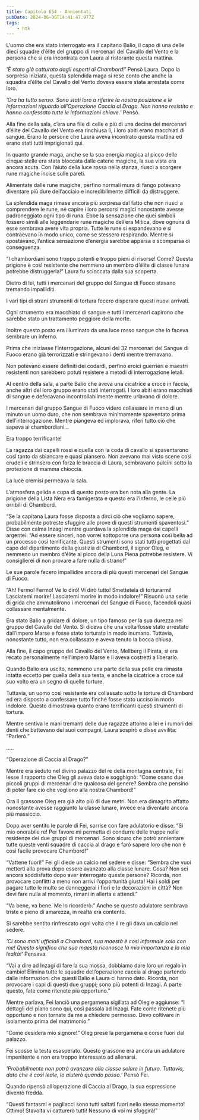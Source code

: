 ```yaml
---
title: Capitolo 654 - Annientati
pubDate: 2024-06-06T14:41:47.977Z
tags:
    - htk
---
```


L’uomo che era stato interrogato era il capitano Balio, il capo di una delle dieci squadre d’élite del gruppo di mercenari del Cavallo del Vento e la persona che si era incontrata con Laura al ristorante questa mattina.

<em>’È stato già catturato dagli esperti di Chambord!’</em> Pensò Laura. Dopo la sorpresa iniziata, questa splendida maga si rese conto che anche la squadra d’élite del Cavallo del Vento doveva essere stata arrestata come loro.

<em>’Ora ha tutto senso. Sono stati loro a riferire la nostra posizione e le informazioni riguardo all’Operazione Caccia al Drago. Non hanno resistito e hanno confessato tutte le informazioni chiave.’</em> Pensò.

Alla fine della sala, c’era una file di celle e più di una decina dei mercenari d’élite del Cavallo del Vento era rinchiusa lì, i loro abiti erano macchiati di sangue. Erano le persone che Laura aveva incontrato questa mattina ed erano stati tutti imprigionati qui.

In quanto grande maga, anche se la sua energia magica al picco delle cinque stelle era stata bloccata dalle catene magiche, la sua vista era ancora acuta. Con l’aiuto della luce rossa nella stanza, riuscì a scorgere rune magiche incise sulle pareti.

Alimentate dalle rune magiche, perfino normali mura di fango potevano diventare più dure dell’acciaio e incredibilmente difficili da distruggere.

La splendida maga rimase ancora più sorpresa dal fatto che non riuscì a comprendere le rune, né capire i loro percorsi magici nonostante avesse padroneggiato ogni tipo di runa. Ebbe la sensazione che quei simboli fossero simili alle leggendarie rune magiche dell’era Mitica, dove ognuna di esse sembrava avere vita propria. Tutte le rune si espandevano e si contraevano in modo unico, come se stessero respirando. Mentre si spostavano, l’antica sensazione d’energia sarebbe apparsa e scomparsa di conseguenza.

“I chambordiani sono troppo potenti e troppo pieni di risorse! Come? Questa prigione è così resistente che nemmeno un membro d’élite di classe lunare potrebbe distruggerla!” Laura fu scioccata dalla sua scoperta.

Dietro di lei, tutti i mercenari del gruppo del Sangue di Fuoco stavano tremando impalliditi.

I vari tipi di strani strumenti di tortura fecero disperare questi nuovi arrivati.

Ogni strumento era macchiato di sangue e tutti i mercenari capirono che sarebbe stato un trattamento peggiore della morte.

Inoltre questo posto era illuminato da una luce rosso sangue che lo faceva sembrare un inferno.

Prima che iniziasse l’interrogazione, alcuni dei 32 mercenari del Sangue di Fuoco erano già terrorizzati e stringevano i denti mentre tremavano.

Non potevano essere definiti dei codardi, perfino eroici guerrieri e maestri resistenti non sarebbero potuti resistere a metodi di interrogazione letali.

Al centro della sala, a parte Balio che aveva una cicatrice a croce in faccia, anche altri del loro gruppo erano stati interrogati. I loro abiti erano macchiati di sangue e defecavano incontrollabilmente mentre urlavano di dolore.

I mercenari del gruppo Sangue di Fuoco videro collassare in meno di un minuto un uomo duro, che non sembrava minimamente spaventato prima dell’interrogazione. Mentre piangeva ed implorava, riferì tutto ciò che sapeva ai chambordiani…

Era troppo terrificante!

La ragazza dai capelli rossi e quella con la coda di cavallo si spaventarono così tanto da sbiancare e quasi piansero. Non avevano mai visto scene così crudeli e strinsero con forza le braccia di Laura, sembravano pulcini sotto la protezione di mamma chioccia.

La luce cremisi permeava la sala.

L’atmosfera gelida e cupa di questo posto era ben nota alla gente. La prigione della Lista Nera era famigerata e questo era l’Inferno, le celle più orribili di Chambord.

“Se la capitana Laura fosse disposta a dirci ciò che vogliamo sapere, probabilmente potreste sfuggire alle prove di questi strumenti spaventosi.” Disse con calma Inzagi mentre guardava la splendida maga dai capelli argentei. “Ad essere sinceri, non vorrei sottoporre una persona così bella ad un processo così terrificante. Questi strumenti sono stati tutti progettati dal capo del dipartimento della giustizia di Chambord, il signor Oleg, e nemmeno un membro d’élite al picco della Luna Piena potrebbe resistere. Vi consiglierei di non provare a fare nulla di strano!”

Le sue parole fecero impallidire ancora di più questi mercenari del Sangue di Fuoco.

“Ah! Fermo! Fermo! Ve lo dirò! Vi dirò tutto! Smettetela di torturarmi! Lasciatemi morire! Lasciatemi morire in modo indolore!” Risuonò una serie di grida che ammutolirono i mercenari del Sangue di Fuoco, facendoli quasi collassare mentalmente.

Era stato Balio a gridare di dolore, un tipo famoso per la sua durezza nel gruppo del Cavallo del Vento. Si diceva che una volta fosse stato arrestato dall’impero Marse e fosse stato torturato in modo inumano. Tuttavia, nonostante tutto, non era collassato e aveva tenuto la bocca chiusa.

Alla fine, il capo gruppo del Cavallo del Vento, Mellberg il Pirata, si era recato personalmente nell’impero Marse e li aveva costretti a liberarlo.

Quando Balio era uscito, nemmeno una parte della sua pelle era rimasta intatta eccetto per quella della sua testa, e anche la cicatrice a croce sul suo volto era un segno di quelle torture.

Tuttavia, un uomo così resistente era collassato sotto le torture di Chambord ed era disposto a confessare tutto finché fosse stato ucciso in modo indolore. Questo dimostrava quanto erano terrificanti questi strumenti di tortura.

Mentre sentiva le mani tremanti delle due ragazze attorno a lei e i rumori dei denti che battevano dei suoi compagni, Laura sospirò e disse avvilita: “Parlerò.”

…..

“Operazione di Caccia al Drago?”

Mentre era seduto nel divino palazzo del re della montagna centrale, Fei lesse il rapporto che Oleg gli aveva dato e sogghignò: “Come osano due piccoli gruppi di mercenari dire qualcosa del genere? Sembra che pensino di poter fare ciò che vogliono alla nostra Chambord!”

Ora il grassone Oleg era già alto più di due metri. Non era dimagrito affatto nonostante avesse raggiunto la classe lunare, invece era diventato ancora più massiccio.

Dopo aver sentito le parole di Fei, sorrise con fare adulatorio e disse: “Sì mio onorabile re! Per favore mi permetta di condurre delle truppe nelle residenze dei due gruppi di mercenari. Sono sicuro che potrò annientare tutte queste venti squadre di caccia al drago e farò sapere loro che non è così facile provocare Chambord!”

“Vattene fuori!” Fei gli diede un calcio nel sedere e disse: “Sembra che vuoi metterti alla prova dopo essere avanzato alla classe lunare. Cosa? Non sei ancora soddisfatto dopo aver interrogato queste persone? Ricorda, non provocare conflitti a meno non arrivi l’opportunità giusta! Hai i soldi per pagare tutte le multe se danneggerai i fiori e le decorazioni in città? Non devi fare nulla al momento, rimani in allerta e attendi.”

“Va bene, va bene. Me lo ricorderò.” Anche se questo adulatore sembrava triste e pieno di amarezza, in realtà era contento.


Si sarebbe sentito rinfrescato ogni volta che il re gli dava un calcio nel sedere.

<em>’Ci sono molti ufficiali a Chambord, sua maestà è così informale solo con me! Questo significa che sua maestà riconosce la mia importanza e la mia lealtà!’</em> Pensava.

“Vai a dire ad Inzagi di fare la sua mossa, dobbiamo dare loro un regalo in cambio! Elimina tutte le squadre dell’operazione caccia al drago partendo dalle informazioni che questi Balio e Laura ci hanno dato. Ricorda, non provocare i capi di questi due gruppi; sono più potenti di Inzagi. A parte questo, fate come ritenete più opportuno.”

Mentre parlava, Fei lanciò una pergamena sigillata ad Oleg e aggiunse: “I dettagli del piano sono qui, così passala ad Inzagi. Fate come ritenete più opportuno e non tornate da me a chiedere permesso. Devo coltivare in isolamento prima del matrimonio.”

“Come desidera mio signore!” Oleg prese la pergamena e corse fuori dal palazzo.

Fei scosse la testa esasperato. Questo grassone era ancora un adulatore impenitente e non era troppo interessato ad allenarsi.

<em>’Probabilmente non potrà avanzare alla classe solare in futuro. Tuttavia, dato che è così leale, lo aiuterò quando posso.’</em> Pensò Fei.

Quando ripensò all’operazione di Caccia al Drago, la sua espressione diventò fredda.

“Questi fantasmi e pagliacci sono tutti saltati fuori nello stesso momento! Ottimo! Stavolta vi catturerò tutti! Nessuno di voi mi sfuggirà!”



